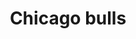 ---
pid: PT186
title: Chicago bulls
location_transcription: Penn Park
zipcode: '19124'
outside_phl: 
neighborhood: Juniata,Frankford,Feltonville
age: '13'
age_range: 13-19
instagram: 
image_file_name: PT_186.jpg
proposal_transcription: |-
  NBA team
  I of the best
  Team in 1995 to 1999
topic: Sports
topic_summary: '0'
type: Other No Form
keywords_other: chicago bulls
credit: Angel
image_labels: 
twitter: 
facebook: 
permalink: "/monuments/pt186/"
layout: item-page
---